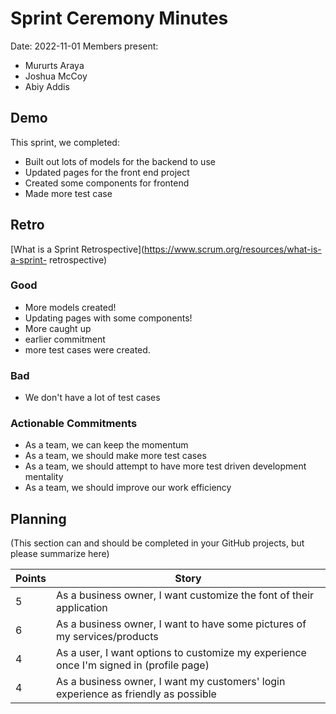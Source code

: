 # Sprint Ceremony Minutes

Date: 2022-11-01
Members present:
* Mururts Araya
* Joshua McCoy
* Abiy Addis

## Demo
This sprint, we completed:
* Built out lots of models for the backend to use
* Updated pages for the front end project
* Created some components for frontend
* Made more test case
## Retro
[What is a Sprint Retrospective](https://www.scrum.org/resources/what-is-a-sprint-
retrospective)

### Good
* More models created!
* Updating pages with some components!
* More caught up
* earlier commitment 
* more test cases were created.
### Bad
* We don't have a lot of test cases
### Actionable Commitments
* As a team, we can keep the momentum 
* As a team, we should make more test cases
* As a team, we should attempt to have more test driven development mentality
* As a team, we should improve our work efficiency
## Planning
(This section can and should be completed in your GitHub projects, but please
summarize here)


Points | Story
-------|--------
5      | As a business owner, I want customize the font of their application
6      | As a business owner, I want to have some pictures of my services/products
4      | As a user, I want options to customize my experience once I'm signed in (profile page)
4      | As a business owner, I want my customers' login experience as friendly as possible
